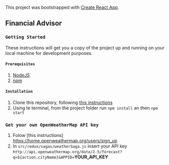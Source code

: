This project was bootstrapped with [Create React App](https://github.com/facebook/create-react-app).

## Financial Advisor

### `Getting Started`

These instructions will get you a copy of the project up and running on your local machine for development purposes.

#### `Prerequisites`

1. [NodeJS](https://nodejs.org/en/)</br>
2. [npm](https://docs.npmjs.com/downloading-and-installing-node-js-and-npm)

#### `Installation`
1. Clone this repository, following [this instructions](https://help.github.com/articles/cloning-a-repository/)
2. Using te terminal, from the project folder run `npm install` an then `npm start`

### `Get your own OpenWeatherMap API key `

1. Folow [this instructions] https://home.openweathermap.org/users/sign_up
2. In `src/redux/sagas/weatherSaga.js` insert your API key `http://api.openweathermap.org/data/2.5/forecast?q=${action.cityName}&APPID=`**YOUR_API_KEY**


